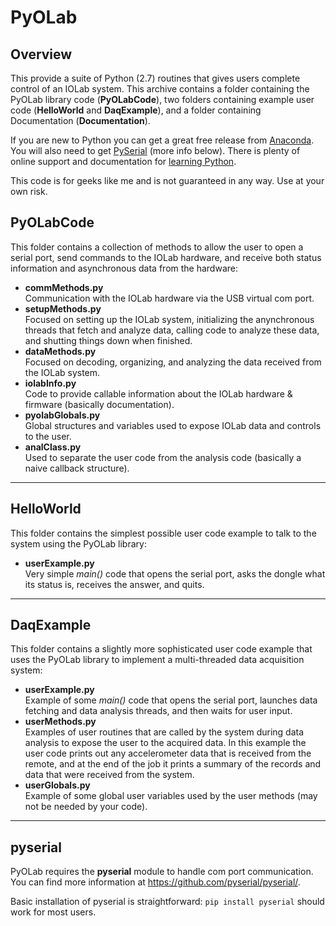 # PyOLab 

## Overview

This provide a suite of Python (2.7) routines that gives users complete control of an IOLab system. This archive contains a folder containing the PyOLab library code (__PyOLabCode__), two folders containing example user code (__HelloWorld__ and __DaqExample__), and a folder containing Documentation (__Documentation__). 

If you are new to Python you can get a great free release from [Anaconda](https://www.continuum.io/downloads). You will also need to get [PySerial](http://pyserial.readthedocs.io/en/latest/) (more info below). There is plenty of online support and documentation for [learning Python](https://www.python.org/about/gettingstarted/). 

This code is for geeks like me and is not guaranteed in any way. Use at your own risk. 

## PyOLabCode 

This folder contains a collection of methods to allow the user to open a serial port, send commands to the IOLab hardware, and receive both status information and asynchronous data from the hardware:

* __commMethods.py__  
Communication with the IOLab hardware via the USB virtual com port. 
* __setupMethods.py__  
Focused on setting up the IOLab system, initializing the anynchronous threads that 
fetch and analyze data, calling code to analyze these data, and shutting things down when finished.
* __dataMethods.py__  
Focused on decoding, organizing, and analyzing the data received from the IOLab system.
* __iolabInfo.py__  
Code to provide callable information about the IOLab hardware & firmware (basically documentation). 
* __pyolabGlobals.py__  
Global structures and variables used to expose IOLab data and controls to the user. 
* __analClass.py__  
Used to separate the user code from the analysis code (basically a naive callback structure).

---

## HelloWorld 

This folder contains the simplest possible user code example to talk to the system using the 
PyOLab library:

* __userExample.py__  
Very simple _main()_ code that opens the serial port, asks the 
dongle what its status is, receives the answer, and quits.

---

## DaqExample 

This folder contains a slightly more sophisticated user code example that uses the PyOLab 
library to implement a multi-threaded data acquisition system:

* __userExample.py__  
Example of some _main()_ code that opens the serial port, launches data fetching and data analysis threads, 
and then waits for user input.
* __userMethods.py__  
Examples of user routines that are called by the system during data 
analysis to expose the user to the acquired data. In this example the user code prints out any accelerometer data that 
is received from the remote, and at the end of the job it prints a summary of the records and data that were received from the system.   
* __userGlobals.py__  
Example of some global user variables used by the user methods (may not be needed by your code). 

---

## pyserial
PyOLab requires the __pyserial__ module to handle com port communication. You can find more information at https://github.com/pyserial/pyserial/. 

Basic installation of pyserial is straightforward: `pip install pyserial` should work for most users.

